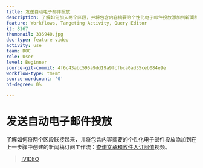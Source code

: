 ```yaml
---
title: 发送自动电子邮件投放
description: 了解如何加入两个区段，并将包含内容摘要的个性化电子邮件投放添加到新闻稿订阅工作流。
feature: Workflows, Targeting Activity, Query Editor
kt: 8167
thumbnail: 336940.jpg
doc-type: feature video
activity: use
team: DOC
role: User
level: Beginner
source-git-commit: 4f6c43abc595a9dd19a9fcfbca0ad35ceb084e9e
workflow-type: tm+mt
source-wordcount: '0'
ht-degree: 0%

---
```



# 发送自动电子邮件投放

了解如何将两个区段联接起来，并将包含内容摘要的个性化电子邮件投放添加到在上一步骤中创建的新闻稿订阅工作流：[查询文章和收件人订阅值](/help/tutorial-using-soap-apis/query-articles-and-recipient-subscription-values.md)视频。

>[!VIDEO](https://video.tv.adobe.com/v/336904?quality=12)

